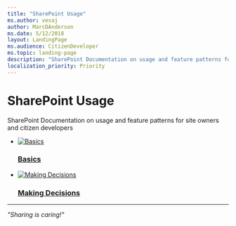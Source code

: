 ```yaml
---
title: "SharePoint Usage"
ms.author: vesaj
author: MarcDAnderson
ms.date: 5/12/2018
layout: LandingPage
ms.audience: CitizenDeveloper
ms.topic: landing-page
description: "SharePoint Documentation on usage and feature patterns for site owners and citizen developers"
localization_priority: Priority
---
```


# SharePoint Usage

SharePoint Documentation on usage and feature patterns for site owners and citizen developers

<ul class="panelContent cardsFTitle">
    <li>
        <a href="/SharePoint/sp-usage-docs/docs/basics/index.md">
        <div class="cardSize">
            <div class="cardPadding">
                <div class="card">
                    <div class="cardImageOuter">
                        <div class="cardImage">
                            <img src="https://docs.microsoft.com/en-us/media/common/i_dev-ops.svg" alt="Basics" />
                        </div>
                    </div>
                    <div class="cardText">
                        <h3>Basics</h3>
                    </div>
                </div>
            </div>
        </div>
        </a>
    </li>
        <li>
        <a href="/SharePoint/sp-usage-docs/docs/making-decisions/index.md">
        <div class="cardSize">
            <div class="cardPadding">
                <div class="card">
                    <div class="cardImageOuter">
                        <div class="cardImage">
                            <img src="https://docs.microsoft.com/en-us/media/common/i_support.svg" alt="Making Decisions" />
                        </div>
                    </div>
                    <div class="cardText">
                        <h3>Making Decisions</h3>
                    </div>
                </div>
            </div>
        </div>
        </a>
    </li>
</ul>



---

<i>"Sharing is caring!"</i>